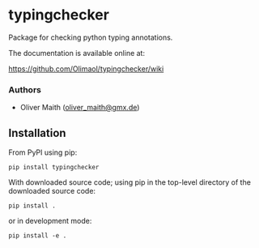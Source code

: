 # typingchecker
Package for checking python typing annotations.

The documentation is available online at:

https://github.com/Olimaol/typingchecker/wiki

### Authors

* Oliver Maith (oliver_maith@gmx.de)


## Installation

From PyPI using pip:

```
pip install typingchecker
```

With downloaded source code; using pip in the top-level directory of the downloaded source code:

```
pip install .
```

or in development mode:

```
pip install -e .
```